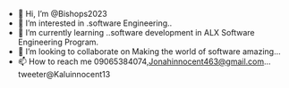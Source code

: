- 👋 Hi, I’m @Bishops2023
- 👀 I’m interested in .software Engineering..
- 🌱 I’m currently learning ..software development in ALX Software Engineering Program.
- 💞️ I’m looking to collaborate on Making the world of software amazing...
- 📫 How to reach me 09065384074,Jonahinnocent463@gmail.com...
tweeter@Kaluinnocent13
<!---
Bishops2023/Bishops2023 is a ✨ special ✨ repository because its `README.md` (this file) appears on your GitHub profile.
You can click the Preview link to take a look at your changes.
--->
